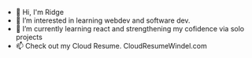- 👋 Hi, I'm Ridge
- 👀 I’m interested in learning webdev and software dev. 
- 🌱 I’m currently learning react and strengthening my cofidence via solo projects
- 📫 Check out my Cloud Resume. CloudResumeWindel.com

<!---
windelr/windelr is a ✨ special ✨ repository because its `README.md` (this file) appears on your GitHub profile.
You can click the Preview link to take a look at your changes.
--->

